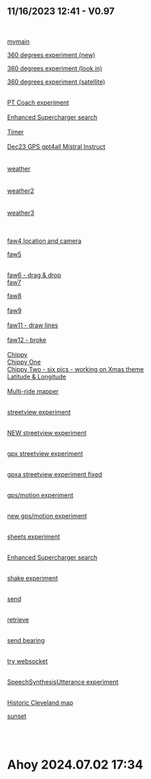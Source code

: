<!DOCTYPE html>
<html>
<head>
<title>general launch point 3</title> 
<style>
/*body {*/
/*  background-image: url('images/sunset-on-river.jpg');*/
/*}*/

body {
    /*background-image: url('images/sunset-on-river.jpg');*!*/
    background-color: lightcyan;
}

a {
text-decoration: none; /* Remove underline */
color: #000; /* Default text color */
font-weight: bold; /* Make text bold */
padding: 10px 15px; /* Add padding inside the box */
border: 2px solid #000; /* Add a border */
border-radius: 5px; /* Optional: Add rounded corners */
display: inline-block; /* Make the link a block element */
transition: background-color 0.3s, color 0.3s; /* Add transition for smooth effect */
}

/* Hover and focus states */
a:hover, a:focus {
background-color: #000; /* Change background color on hover */
color: #fff; /* Change text color on hover */
}

</style>
</head>
<body>

<link rel="stylesheet" href="https://unpkg.com/leaflet@1.9.2/dist/leaflet.css"
     integrity="sha256-sA+zWATbFveLLNqWO2gtiw3HL/lh1giY/Inf1BJ0z14="
     crossorigin=""/>

<!-- Make sure you put this AFTER Leaflet's CSS -->
<script src="https://unpkg.com/leaflet@1.9.2/dist/leaflet.js"
     integrity="sha256-o9N1jGDZrf5tS+Ft4gbIK7mYMipq9lqpVJ91xHSyKhg="
     crossorigin=""></script>

<div id="map" style="width: 600px; height: 400px;"></div>

<div id="text"></div>
<h2> 11/16/2023 12:41 - V0.97 </h2>
<br/>


<a href="mymain.html">mymain</a>
<br/>


<a href="f53.html">360 degrees experiment (new)</a>
<br/>


<a href="f57.html">360 degrees experiment (look in)</a>
<br/>


<a href="f58.html">360 degrees experiment (satellite)</a>
<br/>

<br/>
<a href="faw39.html">PT Coach experiment</a>
<br/>
<br/>
<a href="f43.html">Enhanced Supercharger search</a>
<br/>
<br/>
<a href="f54.html">Timer</a>
<br/>
<br/>
<a href="f55.html">Dec23 GPS gpt4all Mistral Instruct</a>
<br/>
<br/>

<br/>
<a href="http://www.wunderground.com">weather</a><br/>
<br/>


<br/>
<a href="faw56.html">weather2</a><br/>
<br/>


<br/>
<a href="faw58.html">weather3</a><br/>
<br/>




<br/>

<a href="faw4.html">faw4 location and camera</a>
<br/>

<a href="faw5.html">faw5</a>

<br/>
<a href="faw6.html">faw6 - drag & drop </a>
<br/>
<a href="faw7.html">faw7</a>

<br/>

<a href="faw8.html">faw8</a>
<br><br>
<a href="faw9.html">faw9</a>
<br><br>
<a href="faw11.html">faw11 - draw lines</a>
<br><br>
<a href="faw12.html">faw12 - broke</a>
<br><br>
<a href="faw10.html">Chippy</a>
<br>
<a href="faw13.html">Chippy One</a>
<br>
<a href="faw14.html">Chippy Two - six pics - working on Xmas theme</a>
<br>
<a href="faw31.html">Latitude & Longitude</a>
<br><br>
<a href="faw32.html">Multi-ride mapper</a>
<br><br>

<a href="faw33.html">streetview experiment</a>
<br><br>


<a href="faw34.html">NEW streetview experiment</a>
<br><br>


<a href="faw35.html">gpx streetview experiment</a>
<br><br>

<a href="faw35a.html">gpxa streetview experiment fixed</a>
<br><br>

<a href="faw36.html">gps/motion experiment</a>
<br><br>


<a href="faw37.html">new gps/motion experiment</a>
<br><br>


<a href="faw38.html">sheets experiment</a>
<br><br>


<a href="f44.html">Enhanced Supercharger search</a>
<br><br>

<a href="f45.html">shake experiment</a>
<br><br>


<a href="f46.html">send</a>
<br><br>

<a href="f47.html">retrieve</a>
<br><br>


<a href="f48.html">send bearing</a>
<br><br>


<a href="f49.html">try websocket</a>
<br><br>



<a href="f50.html">SpeechSynthesisUtterance experiment</a>
<br><br>




<a href="clemap1.png">Historic Cleveland map</a>
<br/>

<a href="images/sunset-on-river.jpg">sunset</a>

<br><br>

<h1>Ahoy  2024.07.02  17:34</h1>

<br/>
<script>

document.getElementById("text").innerHTML = "Text added by JavaScript code";
<!-- alert("one"); 41.500998037771, -81.68048052414491. -->
var map = L.map('map').setView([41.500998037771, -81.68048052414491], 13);

L.tileLayer('https://tile.openstreetmap.org/{z}/{x}/{y}.png', {
    maxZoom: 19,
    attribution: '&copy; <a href="http://www.openstreetmap.org/copyright">OpenStreetMap</a>'
}).addTo(map);

</script>
 
</body>

